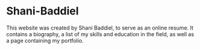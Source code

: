 # Shani-Baddiel

This website was created by Shani Baddiel, to serve as an online resume. 
It contains a biography, a list of my skills and education in the field, as well as a page containing my portfolio. 
